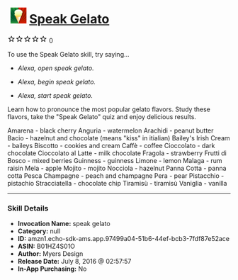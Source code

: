 # &nbsp;<img src="skill_icon" alt="Speak Gelato icon" width="36"> [Speak Gelato](http://alexa.amazon.com/#skills/amzn1.echo-sdk-ams.app.97499a04-51b6-44ef-bcb3-7fdf87e52ace)
![0 stars](../../images/ic_star_border_black_18dp_1x.png)![0 stars](../../images/ic_star_border_black_18dp_1x.png)![0 stars](../../images/ic_star_border_black_18dp_1x.png)![0 stars](../../images/ic_star_border_black_18dp_1x.png)![0 stars](../../images/ic_star_border_black_18dp_1x.png) 0

To use the Speak Gelato skill, try saying...

* *Alexa, open speak gelato.*

* *Alexa, begin speak gelato.*

* *Alexa, start speak gelato.*

Learn how to pronounce the most popular gelato flavors. Study these flavors, take the "Speak Gelato" quiz and enjoy delicious results. 

Amarena - black cherry
Anguria - watermelon
Arachidi - peanut butter
Bacio - hazelnut and chocolate (means "kiss" in itialian)
Bailey's Irish Cream - baileys
Biscotto - cookies and cream
Caffè - coffee
Cioccolato - dark chocolate
Cioccolato al Latte - milk chocolate 
Fragola - strawberry
Frutti di Bosco - mixed berries
Guinness - guinness
Limone - lemon
Malaga - rum raisin
Mela - apple
Mojito - mojito
Nocciola - hazelnut
Panna Cotta - panna cotta
Pesca Champagne - peach and champagne
Pera - pear
Pistacchio - pistachio
Stracciatella - chocolate chip
Tiramisù - tiramisù
Vaniglia - vanilla

***

### Skill Details

* **Invocation Name:** speak gelato
* **Category:** null
* **ID:** amzn1.echo-sdk-ams.app.97499a04-51b6-44ef-bcb3-7fdf87e52ace
* **ASIN:** B01HZ4S01O
* **Author:** Myers Design
* **Release Date:** July 8, 2016 @ 02:57:57
* **In-App Purchasing:** No
